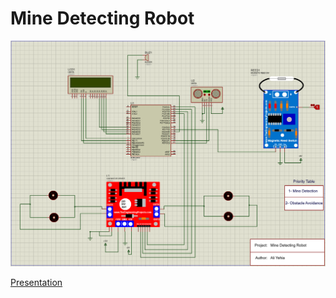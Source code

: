 # Mine Detecting Robot
![](Mine_Detecting_Robot/Mine_detecing_robot.png)

[Presentation](https://drive.google.com/file/d/1kdMFZ_5dG3OyVscNsYe2DfzHFPky-_li/view?usp=sharing)
